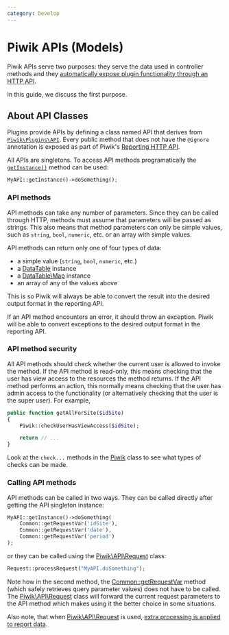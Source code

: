 ```yaml
---
category: Develop
---
```

# Piwik APIs (Models)

Piwik APIs serve two purposes: they serve the data used in controller methods and they [automatically expose plugin functionality through an HTTP API](/guides/piwiks-reporting-api).

In this guide, we discuss the first purpose.

## About API Classes

Plugins provide APIs by defining a class named API that derives from [`Piwik\Plugins\API`](/api-reference/Piwik/Plugin/API). Every public method that does not have the `@ignore` annotation is exposed as part of Piwik's [Reporting HTTP API](/guides/piwiks-reporting-api).

All APIs are singletons. To access API methods programatically the [`getInstance()`](/api-reference/Piwik/Singleton#getinstance) method can be used:

```php
MyAPI::getInstance()->doSomething();
```

### API methods

API methods can take any number of parameters. Since they can be called through HTTP, methods must assume that parameters will be passed as strings. This also means that method parameters can only be simple values, such as `string`, `bool`, `numeric`, etc. or an array with simple values.

API methods can return only one of four types of data:

- a simple value (`string`, `bool`, `numeric`, etc.)
- a [DataTable](/api-reference/Piwik/DataTable) instance
- a [DataTable\Map](/api-reference/Piwik/DataTable/Map) instance
- an array of any of the values above

This is so Piwik will always be able to convert the result into the desired output format in the reporting API.

If an API method encounters an error, it should throw an exception. Piwik will be able to convert exceptions to the desired output format in the reporting API.

### API method security

All API methods should check whether the current user is allowed to invoke the method. If the API method is read-only, this means checking that the user has view access to the resources the method returns. If the API method performs an action, this normally means checking that the user has admin access to the functionality (or alternatively checking that the user is the super user). For example,

```php
public function getAllForSite($idSite)
{
    Piwik::checkUserHasViewAccess($idSite);

    return // ...
}
```

Look at the `check...` methods in the [Piwik](/api-reference/Piwik/Piwik) class to see what types of checks can be made.

### Calling API methods

API methods can be called in two ways. They can be called directly after getting the API singleton instance:

```php
MyAPI::getInstance()->doSomething(
    Common::getRequestVar('idSite'),
    Common::getRequestVar('date'),
    Common::getRequestVar('period')
);
```

or they can be called using the [Piwik\API\Request](/api-reference/Piwik/API/Request) class:

```php
Request::processRequest("MyAPI.doSomething");
```

Note how in the second method, the [Common::getRequestVar](/api-reference/Piwik/Common#getrequestvar) method (which safely retrieves query parameter values) does not have to be called. The [Piwik\API\Request](/api-reference/Piwik/API/Request) class will forward the current request parameters to the API method which makes using it the better choice in some situations.

Also note, that when [Piwik\API\Request](/api-reference/Piwik/API/Request) is used, [extra processing is applied to report data](/guides/piwiks-reporting-api#extra-report-processing).
